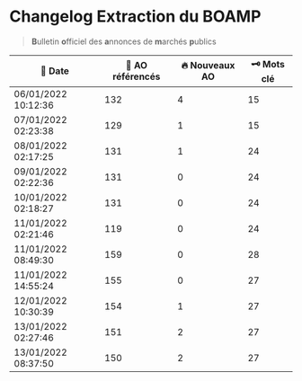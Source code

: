 # Changelog Extraction du BOAMP
> **B**ulletin **o**fficiel des **a**nnonces de **m**archés **p**ublics

| 📅 Date | 📝 AO référencés | 🔥 Nouveaux AO | 🗝 Mots clé |
|---|---|---|---|
|06/01/2022 10:12:36 | 132 | 4| 15|
|07/01/2022 02:23:38 | 129 | 1| 15|
|08/01/2022 02:17:25 | 131 | 1| 24|
|09/01/2022 02:22:36 | 131 | 0| 24|
|10/01/2022 02:18:27 | 131 | 0| 24|
|11/01/2022 02:21:46 | 119 | 0 | 24|
|11/01/2022 08:49:30 | 159 | 0 | 28|
|11/01/2022 14:55:24 | 155 | 0 | 27|
|12/01/2022 10:30:39 | 154 | 1 | 27|
|13/01/2022 02:27:46 | 151 | 2 | 27|
|13/01/2022 08:37:50 | 150 | 2 | 27|
